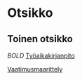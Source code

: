 # Otsikko
## Toinen otsikko
_BOLD_
[Työaikakirjanpito](https://github.com/Muisku/ot_harjoitustyo/blob/master/dokumentaatio/ty%C3%B6aikakirjanpito.md)

[Vaatimusmaarittely](https://github.com/Muisku/ot_harjoitustyo/blob/master/dokumentaatio/vaatimusm%C3%A4%C3%A4rittely.md)

